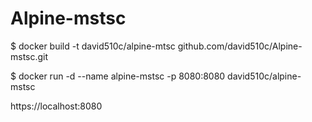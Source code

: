 # Alpine-mstsc

$ docker build -t david510c/alpine-mtsc github.com/david510c/Alpine-mstsc.git

$ docker run -d --name alpine-mstsc -p 8080:8080 david510c/alpine-mstsc

https://localhost:8080
